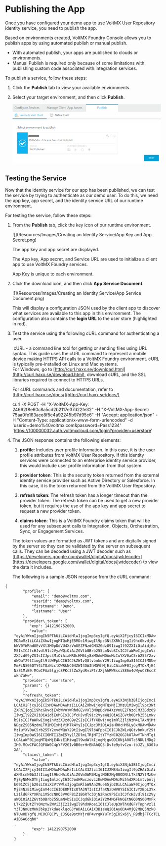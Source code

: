 ﻿ 

Publishing the App
==================

Once you have configured your demo app to use VoltMX User Repository identity service, you need to publish the app.

Based on environments created, VoltMX Foundry Console allows you to publish apps by using automated publish or manual publish.

*   With automated publish, your apps are published to clouds or environments.
*   Manual Publish is required only because of some limitations with publishing custom code associated with integration services.

To publish a service, follow these steps:

1.  Click the **Publish** tab to view your available environments.
2.  Select your target environment, and then click **Publish**.
    
    ![](Resources/Images/onpremises/Publishing_an_App.png)
    

Testing the Service
-------------------

Now that the identity service for our app has been published, we can test the service by trying to authenticate as our demo user. To do this, we need the app key, app secret, and the identity service URL of our runtime environment.

For testing the service, follow these steps:

1.  From the **Publish** tab, click the key icon of our runtime environment.
    
    ![](Resources/Images/Creating an Identity Service/App Key and App Secret.png)
    
    The app key and app secret are displayed.
    
    The App key, App secret, and Service URL are used to initialize a client app to use VoltMX Foundry services.
    
    App Key is unique to each environment.
    
2.  Click the download icon, and then click **App Service Document**.
    
    ![](Resources/Images/Creating an Identity Service/App Service Document.png)
    
    This will display a configuration JSON used by the client app to discover what services are available to this app in this environment. The configuration also contains the **login URL** to the user store (highlighted in red).
    
3.  Test the service using the following cURL command for authenticating a user.
    
     cURL - a command line tool for getting or sending files using URL syntax. This guide uses the cURL command to represent a mobile device making HTTPS API calls to a VoltMX Foundry environment. cURL is typically pre-installed on Linux and Mac systems.  
    For Windows, go to [http://curl.haxx.se/download.html](http://curl.haxx.se/download.html), download cURL, and the SSL libraries required to connect to HTTPS URLs.  
      
    For cURL commands and documentation, refer to [http://curl.haxx.se/docs/](http://curl.haxx.se/docs/)
    
    curl -X POST -H "X-VoltMX-App-Key: 24662f8e60c8a5cd2b2117e37d22fe32" -H "X-VoltMX-App-Secret: 75aa0fe163ace8f5c4a92245b97d95c6" -H "Accept: application/json" -H "Content-Type: application/x-www-form-urlencoded" -d 'userid=demo%40voltmx.com&password=Pass1234' 'https://100000032.auth.voltmxcloud.com/login?provider=userstore'
    
4.  The JSON response contains the following elements:
    
    1.  **profile**: Includes user profile information. In this case, it is the user profile attributes from VoltMX User Repository. If this identity services were connected to an enterprise identity service provider, this would include user profile information from that system.
        
    2.  **provider token**: This is the security token returned from the external identity service provider such as Active Directory or Salesforce. In this case, it is the token returned from the VoltMX User Repository.
        
    3.  **refresh token**: The refresh token has a longer timeout than the provider token. The refresh token can be used to get a new provider token, but it requires the use of the app key and app secret to request a new provider token.
        
    4.  **claims token**: This is a VoltMX Foundry claims token that will be used for any subsequent calls to Integration, Objects, Orchestration, Sync, or Engagement Services.
        
    
    The token values are formatted as JWT tokens and are digitally signed by the server so they can be validated by the server on subsequent calls. They can be decoded using a JWT decoder such as [https://developers.google.com/wallet/digital/docs/jwtdecoder](https://developers.google.com/wallet/digital/docs/jwtdecoder) to view the data it includes.
    
    The following is a sample JSON response from the cURL command:
    
```
{  
        "profile": {
            "email": "demo@voltmx.com",  
            "userid": "demo@voltmx.com",  
            "firstname": "Demo",  
            "lastname": "User"
        },  
        "provider\_token": {  
           "exp": 1412190752000,  
           "value":  
    "eyAiYWxnIjogIk5PTkUiLCAidHlwIjogImp3cyIgfQ.eyAiX2FjcyI6ICIxMDAw  
    MDAwMzIiLCAiZXhwIjogMTQxMjE5MDc1MiwgIl9pc3NtZXRhIjogIi9hcGkvdjEv  
    bWV0YWRhdGEvVXl3M0pDdVU4XzVnUEZFNzdCM3ZGdz09IiwgIl92ZXIiOiAidjEu  
    MSIsICJfcHJvdl91c2VyaWQiOiAiZGVtb0Brb255LmNvbSIsICJfaWRwIjogInVz  
    ZXJzdG9yZSIsICJpc3MiOiAiaHR0cHM6Ly8xMDAwMDAwMzIuYXV0aC5rb255Y2xv  
    dWQuY29tIiwgIl9lbWFpbCI6ICJkZW1vQGtvbnkuY29tIiwgImp0aSI6ICJlMDUw  
    MmFiNS05OTY4LTQzNzctOWRkNC04ZWI4OWJhMGVhMjEiLCAiaWF0IjogMTQxMjE4  
    NzE1MiB9.MCwCFAa5lgjc8PKc3lZwXydRviPtrJXjAhRWSssiS86n4oWyuCZEscZ  
    wkn7aHw",  
        "provider": "userstore",  
        "params": {}  
        },  
        "refresh\_token":
    "eyAiYWxnIjogIk5PTkUiLCAidHlwIjogImp3cyIgfQ.eyAiX3Njb3BlIjogImci  
    LCAiX2FjcyI6ICIxMDAwMDAwMzIiLCAiZXhwIjogMTQxMjI3MzU1MiwgIl9pc3Nt  
    ZXRhIjogIi9hcGkvdjEvbWV0YWRhdGEvVXl3M0pDdVU4XzVnUEZFNzdCM3ZGdz09  
    IiwgIl92ZXIiOiAidjEuMSIsICJfcHJvdl91c2VyaWQiOiAiZGVtb0Brb255LmNv  
    bSIsICJfaWRwIjogInVzZXJzdG9yZSIsICJfYXBwIjogImRlZjljNzM4LTAxNjMt  
    NDgzZS05NzdmLTM1MDIxMjVjMTk4YyIsICJpc3MiOiAiaHR0cHM6Ly8xMDAwMDAw  
    MzIuYXV0aC5rb255Y2xvdWQuY29tIiwgIl9lbWFpbCI6ICJkZW1vQGtvbnkuY29t  
    IiwgImp0aSI6ICI0MTI1ZmE5Yy1lZDlmLTRjMTItYTYzNC02OGJkOTAwYTNhMTgi  
    LCAiaWF0IjogMTQxMjE4NzE1MiwgIl9wdWlkIjogMjgwODI0NjA0OTc5NDU1MDg2  
    IH0.MCwCFACJQFUW0C4pYFV2GIvOB0erHrENAhQQ3-Dvfe9ytvCzu-tbJZ\_630lu
    XA",
        "claims\_token": {  
            "value": 
    "eyAiYWxnIjogIk5PTkUiLCAidHlwIjogImp3cyIgfQ.eyAiX3Njb3BlIjogImci  
    LCAiX2FjcyI6ICIxMDAwMDAwMzIiLCAiX3ZlciI6ICJ2MS4xIiwgIl9pZHAiOiAi  
    dXNlcnN0b3JlIiwgIl9hcHAiOiAiZGVmOWM3MzgtMDE2My00ODNlLTk3N2YtMzUw  
    MjEyNWMxOThjIiwgImlzcyI6ICJodHRwczovLzEwMDAwMDAzMi5hdXRoLmtvbnlj  
    bG91ZC5jb20iLCAiX2VtYWlsIjogImRlbW9Aa29ueS5jb20iLCAiaWF0IjogMTQx  
    MjE4NzE1MiwgImV4cCI6IDE0MTIxOTA3NTIsICJfaXNzbWV0YSI6ICIvYXBpL3Yx  
    L21ldGFkYXRhL1V5dzNKQ3VVOF81Z1BGRTc3QjN2Rnc9PSIsICJfcHJvdl91c2Vy  
    aWQiOiAiZGVtb0Brb255LmNvbSIsICJqdGkiOiAiY2M4MGFkNGEtNGQ0NS00MmFk  
    LTk2ZjUtZTY0NzYwZWViZjI2IiwgIl9hdXRoeiI6ICJleUp3WlhKdGFYTnphVzl1  
    Y3lJNmUzMHNJbkp2YkdWeklqcGJYWDAiLCAiX3B1aWQiOiAyODA4MjQ2MDQ5Nzk0  
    NTUwODYgfQ.MC0CFQCP\_1JSQe9stMYjr8P4vrgKYuTn5gIUSx6j\_R9dbjFFCcTCL
    AiD6AOdqh0"
    ,  
            "exp": 1412190752000  
        }  
    }
```
